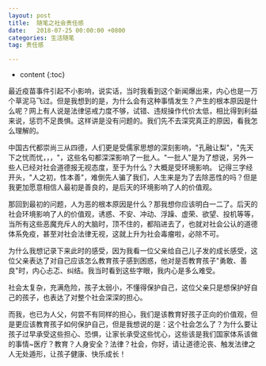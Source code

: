 ```yaml
---
layout: post
title:  随笔之社会责任感
date:   2018-07-25 00:00:00 +0800
categories: 生活随笔
tag: 责任感

---
```


* content
{:toc}


最近疫苗事件引起不小影响，说实话，当时我看到这个新闻爆出来，内心也是一万个草泥马飞过。但是我想到的是，为什么会有这种事情发生？产生的根本原因是什么呢？网上有人说是法律惩戒力度不够，试错、违规操作代价太低，相比得到利益来说，惩罚不足畏惧。这样讲是没有问题的。我们先不去深究真正的原因，看我怎么理解的。

中国古代都崇尚三从四德，人们更是受儒家思想的深刻影响，"孔融让梨"，"先天下之忧而忧，，，"，这些名句都深深影响了一批人。"一批人"是为了想说，另外一些人已经对社会道德报无视态度，至于为什么？大概是受环境影响。
记得三字经开头，"人之初，性本善"，难倒先人骗了我们，人生来是为了去除恶性的吗？但是我更加愿意相信人最初是善良的，是后天的环境影响了人的价值观。

那回到最初的问题，人为恶的根本原因是什么？那我想你应该明白一二了。后天的社会环境影响了人的价值观，诱惑、不安、冲动、浮躁、虚荣、欲望、投机等等，当所有这些恶魔充斥人的大脑时，顶不住的，都陷进去了，也就对社会公认的道德体系免疫，甚至对社会法律无视，这就上升为社会毒瘤啦，必除不可。
        
为什么我想记录下来此时的感受，因为我看一位父亲给自己儿子发的成长感受，这位父亲表达了对自己应该怎么教育孩子感到困惑，他对是否教育孩子"勇敢、善良"时，内心忐忑、纠结。我当时看到这些字眼，我内心是多么难受。
        
社会太复杂，充满危险，孩子太弱小，不懂得保护自己，这位父亲只是想保护好自己的孩子，也表达了对整个社会深深的担心。

而我，也已为人父，何尝不有同样的担心，我们是该教育好孩子正向的价值观，但是更应该教育孩子如何保护自己，但是我想说的是：这个社会怎么了？为什么要让孩子过早承受这些担心、恐惧，让家长承受这些忧心，这些该是我们国家体系该做的事情~医疗？教育？人身安全？法律？社会，你好，请让道德沦丧、触发法律之人无处遁形，让孩子健康、快乐成长！